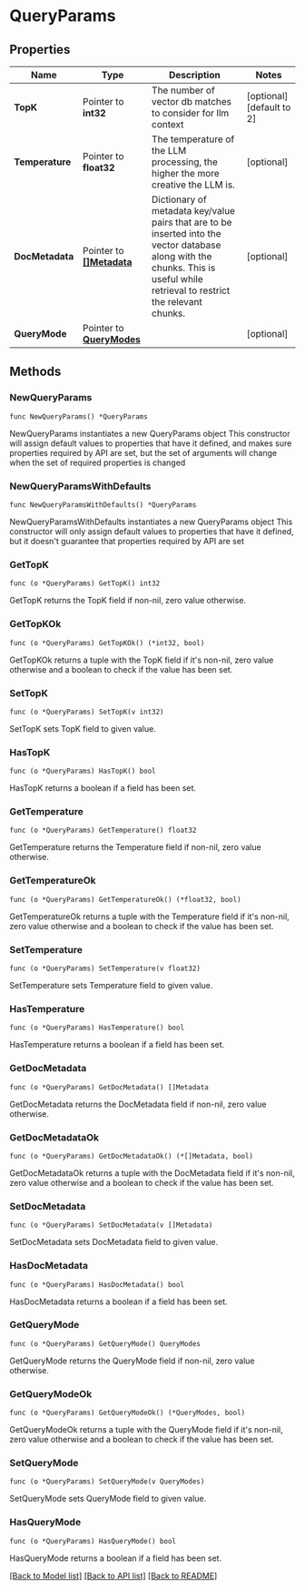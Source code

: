 # QueryParams

## Properties

Name | Type | Description | Notes
------------ | ------------- | ------------- | -------------
**TopK** | Pointer to **int32** | The number of vector db matches to consider for llm context | [optional] [default to 2]
**Temperature** | Pointer to **float32** | The temperature of the LLM processing, the higher the more creative the LLM is. | [optional] 
**DocMetadata** | Pointer to [**[]Metadata**](Metadata.md) | Dictionary of metadata key/value pairs that are to be inserted into the vector database along with the chunks. This is useful while retrieval to restrict the relevant chunks. | [optional] 
**QueryMode** | Pointer to [**QueryModes**](QueryModes.md) |  | [optional] 

## Methods

### NewQueryParams

`func NewQueryParams() *QueryParams`

NewQueryParams instantiates a new QueryParams object
This constructor will assign default values to properties that have it defined,
and makes sure properties required by API are set, but the set of arguments
will change when the set of required properties is changed

### NewQueryParamsWithDefaults

`func NewQueryParamsWithDefaults() *QueryParams`

NewQueryParamsWithDefaults instantiates a new QueryParams object
This constructor will only assign default values to properties that have it defined,
but it doesn't guarantee that properties required by API are set

### GetTopK

`func (o *QueryParams) GetTopK() int32`

GetTopK returns the TopK field if non-nil, zero value otherwise.

### GetTopKOk

`func (o *QueryParams) GetTopKOk() (*int32, bool)`

GetTopKOk returns a tuple with the TopK field if it's non-nil, zero value otherwise
and a boolean to check if the value has been set.

### SetTopK

`func (o *QueryParams) SetTopK(v int32)`

SetTopK sets TopK field to given value.

### HasTopK

`func (o *QueryParams) HasTopK() bool`

HasTopK returns a boolean if a field has been set.

### GetTemperature

`func (o *QueryParams) GetTemperature() float32`

GetTemperature returns the Temperature field if non-nil, zero value otherwise.

### GetTemperatureOk

`func (o *QueryParams) GetTemperatureOk() (*float32, bool)`

GetTemperatureOk returns a tuple with the Temperature field if it's non-nil, zero value otherwise
and a boolean to check if the value has been set.

### SetTemperature

`func (o *QueryParams) SetTemperature(v float32)`

SetTemperature sets Temperature field to given value.

### HasTemperature

`func (o *QueryParams) HasTemperature() bool`

HasTemperature returns a boolean if a field has been set.

### GetDocMetadata

`func (o *QueryParams) GetDocMetadata() []Metadata`

GetDocMetadata returns the DocMetadata field if non-nil, zero value otherwise.

### GetDocMetadataOk

`func (o *QueryParams) GetDocMetadataOk() (*[]Metadata, bool)`

GetDocMetadataOk returns a tuple with the DocMetadata field if it's non-nil, zero value otherwise
and a boolean to check if the value has been set.

### SetDocMetadata

`func (o *QueryParams) SetDocMetadata(v []Metadata)`

SetDocMetadata sets DocMetadata field to given value.

### HasDocMetadata

`func (o *QueryParams) HasDocMetadata() bool`

HasDocMetadata returns a boolean if a field has been set.

### GetQueryMode

`func (o *QueryParams) GetQueryMode() QueryModes`

GetQueryMode returns the QueryMode field if non-nil, zero value otherwise.

### GetQueryModeOk

`func (o *QueryParams) GetQueryModeOk() (*QueryModes, bool)`

GetQueryModeOk returns a tuple with the QueryMode field if it's non-nil, zero value otherwise
and a boolean to check if the value has been set.

### SetQueryMode

`func (o *QueryParams) SetQueryMode(v QueryModes)`

SetQueryMode sets QueryMode field to given value.

### HasQueryMode

`func (o *QueryParams) HasQueryMode() bool`

HasQueryMode returns a boolean if a field has been set.


[[Back to Model list]](../README.md#documentation-for-models) [[Back to API list]](../README.md#documentation-for-api-endpoints) [[Back to README]](../README.md)


